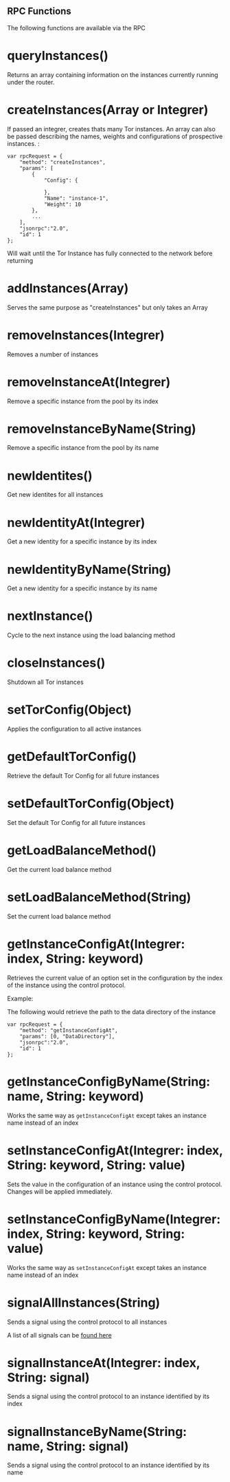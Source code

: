 ## RPC Functions

The following functions are available via the RPC

# queryInstances()

Returns an array containing information on the instances currently running under the router.

# createInstances(Array or Integrer)

If passed an integrer, creates thats many Tor instances. An array can also be passed describing the names, weights and configurations of prospective instances. :

```
var rpcRequest = {
	"method": "createInstances",
	"params": [
		{
			"Config": {

			},
			"Name": "instance-1",
			"Weight": 10
		},
		...
	], 
	"jsonrpc":"2.0", 
	"id": 1
};
```

Will wait until the Tor Instance has fully connected to the network before returning

# addInstances(Array)

Serves the same purpose as "createInstances" but only takes an Array

# removeInstances(Integrer)

Removes a number of instances

# removeInstanceAt(Integrer)

Remove a specific instance from the pool by its index

# removeInstanceByName(String)

Remove a specific instance from the pool by its name

# newIdentites()

Get new identites for all instances

# newIdentityAt(Integrer)

Get a new identity for a specific instance by its index

# newIdentityByName(String)

Get a new identity for a specific instance by its name

# nextInstance()

Cycle to the next instance using the load balancing method

# closeInstances()

Shutdown all Tor instances

# setTorConfig(Object)

Applies the configuration to all active instances

# getDefaultTorConfig() 

Retrieve the default Tor Config for all future instances

# setDefaultTorConfig(Object)

Set the default Tor Config for all future instances

# getLoadBalanceMethod()

Get the current load balance method

# setLoadBalanceMethod(String)

Set the current load balance method

# getInstanceConfigAt(Integrer: index, String: keyword)

Retrieves the current value of an option set in the configuration by the index of the instance using the control protocol. 

Example:

The following would retrieve the path to the data directory of the instance

```
var rpcRequest = {
	"method": "getInstanceConfigAt",
	"params": [0, "DataDirectory"], 
	"jsonrpc":"2.0", 
	"id": 1
};
```

# getInstanceConfigByName(String: name, String: keyword)

Works the same way as `getInstanceConfigAt` except takes an instance name instead of an index

# setInstanceConfigAt(Integrer: index, String: keyword, String: value)

Sets the value in the configuration of an instance using the control protocol. Changes will be applied immediately.

# setInstanceConfigByName(Integrer: index, String: keyword, String: value)

Works the same way as `setInstanceConfigAt` except takes an instance name instead of an index

# signalAllInstances(String)

Sends a signal using the control protocol to all instances

A list of all signals can be [found here](https://gitweb.torproject.org/torspec.git/tree/control-spec.txt)

# signalInstanceAt(Integrer: index, String: signal)

Sends a signal using the control protocol to an instance identified by its index

# signalInstanceByName(String: name, String: signal)

Sends a signal using the control protocol to an instance identified by its name